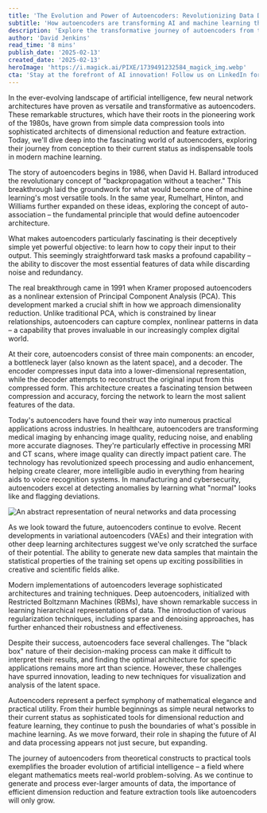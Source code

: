 ```yaml
---
title: 'The Evolution and Power of Autoencoders: Revolutionizing Data Dimension Reduction'
subtitle: 'How autoencoders are transforming AI and machine learning through innovative dimension reduction'
description: 'Explore the transformative journey of autoencoders from their 1980s origins to their current status as essential tools in modern machine learning. Learn how these neural networks are revolutionizing everything from medical imaging to cybersecurity through their unique ability to reduce data dimensions while preserving crucial information.'
author: 'David Jenkins'
read_time: '8 mins'
publish_date: '2025-02-13'
created_date: '2025-02-13'
heroImage: 'https://i.magick.ai/PIXE/1739491232584_magick_img.webp'
cta: 'Stay at the forefront of AI innovation! Follow us on LinkedIn for more deep dives into breakthrough technologies like autoencoders and their real-world applications.'
---
```


In the ever-evolving landscape of artificial intelligence, few neural network architectures have proven as versatile and transformative as autoencoders. These remarkable structures, which have their roots in the pioneering work of the 1980s, have grown from simple data compression tools into sophisticated architects of dimensional reduction and feature extraction. Today, we'll dive deep into the fascinating world of autoencoders, exploring their journey from conception to their current status as indispensable tools in modern machine learning.

The story of autoencoders begins in 1986, when David H. Ballard introduced the revolutionary concept of "backpropagation without a teacher." This breakthrough laid the groundwork for what would become one of machine learning's most versatile tools. In the same year, Rumelhart, Hinton, and Williams further expanded on these ideas, exploring the concept of auto-association – the fundamental principle that would define autoencoder architecture.

What makes autoencoders particularly fascinating is their deceptively simple yet powerful objective: to learn how to copy their input to their output. This seemingly straightforward task masks a profound capability – the ability to discover the most essential features of data while discarding noise and redundancy.

The real breakthrough came in 1991 when Kramer proposed autoencoders as a nonlinear extension of Principal Component Analysis (PCA). This development marked a crucial shift in how we approach dimensionality reduction. Unlike traditional PCA, which is constrained by linear relationships, autoencoders can capture complex, nonlinear patterns in data – a capability that proves invaluable in our increasingly complex digital world.

At their core, autoencoders consist of three main components: an encoder, a bottleneck layer (also known as the latent space), and a decoder. The encoder compresses input data into a lower-dimensional representation, while the decoder attempts to reconstruct the original input from this compressed form. This architecture creates a fascinating tension between compression and accuracy, forcing the network to learn the most salient features of the data.

Today's autoencoders have found their way into numerous practical applications across industries. In healthcare, autoencoders are transforming medical imaging by enhancing image quality, reducing noise, and enabling more accurate diagnoses. They're particularly effective in processing MRI and CT scans, where image quality can directly impact patient care. The technology has revolutionized speech processing and audio enhancement, helping create clearer, more intelligible audio in everything from hearing aids to voice recognition systems. In manufacturing and cybersecurity, autoencoders excel at detecting anomalies by learning what "normal" looks like and flagging deviations.

![An abstract representation of neural networks and data processing](https://i.magick.ai/PIXE/1739491232584_magick_img.webp)

As we look toward the future, autoencoders continue to evolve. Recent developments in variational autoencoders (VAEs) and their integration with other deep learning architectures suggest we've only scratched the surface of their potential. The ability to generate new data samples that maintain the statistical properties of the training set opens up exciting possibilities in creative and scientific fields alike.

Modern implementations of autoencoders leverage sophisticated architectures and training techniques. Deep autoencoders, initialized with Restricted Boltzmann Machines (RBMs), have shown remarkable success in learning hierarchical representations of data. The introduction of various regularization techniques, including sparse and denoising approaches, has further enhanced their robustness and effectiveness.

Despite their success, autoencoders face several challenges. The "black box" nature of their decision-making process can make it difficult to interpret their results, and finding the optimal architecture for specific applications remains more art than science. However, these challenges have spurred innovation, leading to new techniques for visualization and analysis of the latent space.

Autoencoders represent a perfect symphony of mathematical elegance and practical utility. From their humble beginnings as simple neural networks to their current status as sophisticated tools for dimensional reduction and feature learning, they continue to push the boundaries of what's possible in machine learning. As we move forward, their role in shaping the future of AI and data processing appears not just secure, but expanding.

The journey of autoencoders from theoretical constructs to practical tools exemplifies the broader evolution of artificial intelligence – a field where elegant mathematics meets real-world problem-solving. As we continue to generate and process ever-larger amounts of data, the importance of efficient dimension reduction and feature extraction tools like autoencoders will only grow.